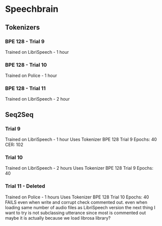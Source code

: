 # Speechbrain

## Tokenizers
### BPE 128 - Trial 9
Trained on LibriSpeech - 1 hour

### BPE 128 - Trial 10
Trained on Police - 1 hour

### BPE 128 - Trial 11
Trained on LibriSpeech - 2 hour

## Seq2Seq
### Trial 9
Trained on LibriSpeech - 1 hour
Uses Tokenizer BPE 128 Trial 9
Epochs: 40
CER: 102

### Trial 10
Trained on LibriSpeech - 2 hours
Uses Tokenizer BPE 128 Trial 9
Epochs: 40

### Trial 11 - Deleted
Trained on Police - 1 hours
Uses Tokenizer BPE 128 Trial 10
Epochs: 40
FAILS even when write and corrupt check commented out.
      even when loading same number of audio files as LibriSpeech version
      the next thing I want to try is not subclassing utterance since most is commented out
     maybe it is actually because we load librosa library?
